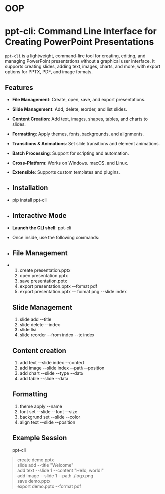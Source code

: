 # OOP

# ppt-cli: Command Line Interface for Creating PowerPoint Presentations

`ppt-cli` is a lightweight, command-line tool for creating, editing, and managing PowerPoint presentations without a graphical user interface. It supports creating slides, adding text, images, charts, and more, with export options for PPTX, PDF, and image formats.

## Features

- **File Management**: Create, open, save, and export presentations.
- **Slide Management**: Add, delete, reorder, and list slides.
- **Content Creation**: Add text, images, shapes, tables, and charts to slides.
- **Formatting**: Apply themes, fonts, backgrounds, and alignments.
- **Transitions & Animations**: Set slide transitions and element animations.
- **Batch Processing**: Support for scripting and automation.
- **Cross-Platform**: Works on Windows, macOS, and Linux.
- **Extensible**: Supports custom templates and plugins.

- ## Installation

- pip install ppt-cli

- ## Interactive Mode
- **Launch the CLI shell**: ppt-cli
- Once inside, use the following commands:

- ## File Management

- 1. create presentation.pptx
  2. open presentation.pptx
  3. save presentation.pptx
  4. export presentation.pptx --format pdf
  5. export presentation.pptx -- format png --slide index
 
  ## Slide Management

  1. slide add --title
  2. slide delete --index
  3. slide list
  4. slide reorder --from index --to index

  ## Content creation

  1. add text --slide index --context
  2. add image --slide index --path --position
  3. add chart --slide --type --data
  4. add table --slide --data
 
  ## Formatting

  1. theme apply --name
  2. font set --slide --font --size
  3. backgrund set --slide --color
  4. align text --slide --position
 
  ## Example Session
  ppt-cli
> create demo.pptx  
> slide add --title "Welcome"  
> add text --slide 1 --content "Hello, world!"  
> add image --slide 1 --path ./logo.png  
> save demo.pptx  
> export demo.pptx --format pdf  
